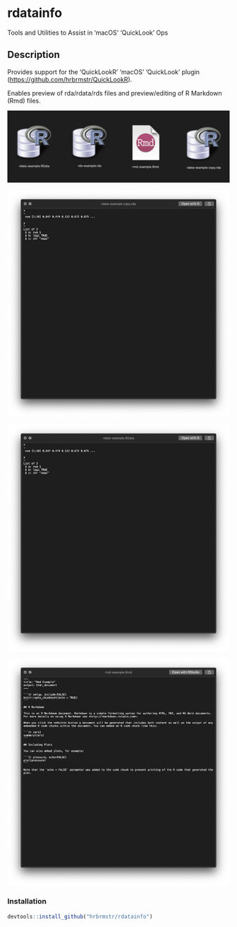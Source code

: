 
<!-- README.md is generated from README.Rmd. Please edit that file -->

# rdatainfo

Tools and Utilities to Assist in ‘macOS’ ‘QuickLook’ Ops

## Description

Provides support for the ‘QuickLookR’ ‘macOS’ ‘QuickLook’ plugin
(<https://github.com/hrbrmstr/QuickLookR>).

Enables preview of rda/rdata/rds files and preview/editing of R Markdown
(Rmd) files.

![](man/figures/icons.png)

![](man/figures/rda.png)

![](man/figures/rdata.png)

![](man/figures/rmd.png)

### Installation

``` r
devtools::install_github("hrbrmstr/rdatainfo")
```
